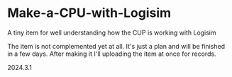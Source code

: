 # Make-a-CPU-with-Logisim
A tiny item for well understanding how the CUP is working with Logisim

The item is not complemented yet at all. It's just a plan and will be finished in a few days.
After making it I'll uploading the item at once for records.

2024.3.1
